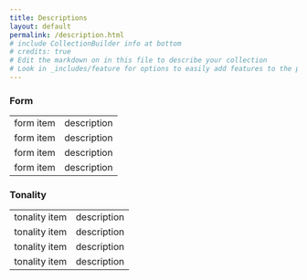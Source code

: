 ```yaml
---
title: Descriptions
layout: default
permalink: /description.html
# include CollectionBuilder info at bottom
# credits: true
# Edit the markdown on in this file to describe your collection
# Look in _includes/feature for options to easily add features to the page
---
```

<div class="table-container">
  <table id="item-table" class="table table-striped dataTable no-footer">
    <h3>Form</h3>
    <tbody>
      <tr class="odd"><td>form item</td>  <td>description</td></tr>
      <tr class="even"><td>form item</td>  <td>description</td></tr>
      <tr class="odd"><td>form item</td>  <td>description</td></tr>
      <tr class="even"><td>form item</td>  <td>description</td></tr>
    </tbody>
  </table>
  <table id="item-table" class="table table-striped dataTable no-footer">
    <h3>Tonality</h3>
    <tbody>
      <tr class="odd"><td>tonality item</td>  <td>description</td></tr>
      <tr class="even"><td>tonality item</td>  <td>description</td></tr>
      <tr class="odd"><td>tonality item</td>  <td>description</td></tr>
      <tr class="even"><td>tonality item</td>  <td>description</td></tr>
    </tbody>
  </table>
</div>
